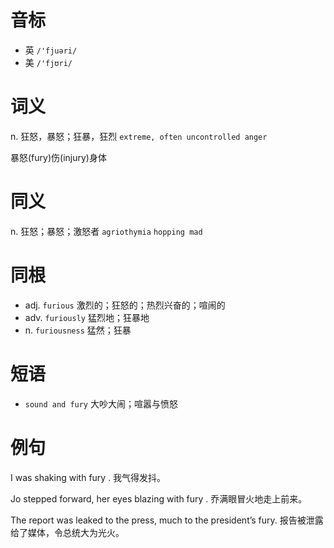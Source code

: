 # 音标

- 英 `/'fjuəri/`
- 美 `/'fjʊri/`

# 词义

n. 狂怒，暴怒；狂暴，狂烈
`extreme, often uncontrolled anger`



暴怒(fury)伤(injury)身体

# 同义

n. 狂怒；暴怒；激怒者
`agriothymia` `hopping mad`

# 同根

- adj. `furious` 激烈的；狂怒的；热烈兴奋的；喧闹的
- adv. `furiously` 猛烈地；狂暴地
- n. `furiousness` 猛然；狂暴

# 短语

- `sound and fury` 大吵大闹；喧嚣与愤怒

# 例句

I was shaking with fury .
我气得发抖。

Jo stepped forward, her eyes blazing with fury .
乔满眼冒火地走上前来。

The report was leaked to the press, much to the president’s fury.
报告被泄露给了媒体，令总统大为光火。


